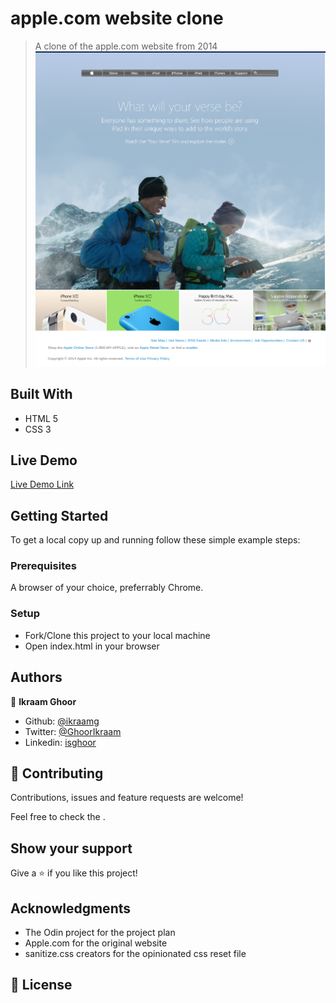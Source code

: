 # apple.com website clone

> A clone of the apple.com website from 2014
> ![screenshot](img/screenshot.png)

## Built With

- HTML 5
- CSS 3

## Live Demo

[Live Demo Link](https://raw.githack.com/ikraamg/apple.com-clone/apple-clone-feature/index.html)

## Getting Started

To get a local copy up and running follow these simple example steps:

### Prerequisites

A browser of your choice, preferrably Chrome.

### Setup

- Fork/Clone this project to your local machine
- Open index.html in your browser

## Authors

👤 **Ikraam Ghoor**

- Github: [@ikraamg](https://github.com/ikraamg)
- Twitter: [@GhoorIkraam](https://twitter.com/GhoorIkraam)
- Linkedin: [isghoor](https://linkedin.com/isghoor)

## 🤝 Contributing

Contributions, issues and feature requests are welcome!

Feel free to check the [](issues/).

## Show your support

Give a ⭐️ if you like this project!

## Acknowledgments

- The Odin project for the project plan
- Apple.com for the original website
- sanitize.css creators for the opinionated css reset file

## 📝 License
